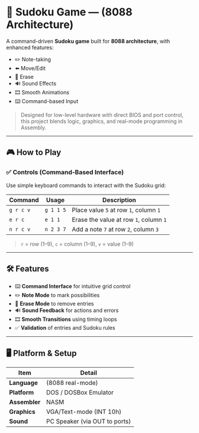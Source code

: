 # 🧩 Sudoku Game —  (8088 Architecture)

A command-driven **Sudoku game** built for **8088 architecture**, with enhanced features:

- ✏️ Note-taking
- ⬅️ Move/Edit
- 🧹 Erase
- 🔊 Sound Effects
- 🎞️ Smooth Animations
- ⌨️ Command-based Input

> Designed for low-level hardware with direct BIOS and port control, this project blends logic, graphics, and real-mode programming in Assembly.

---

## 🎮 How to Play

### ✅ Controls (Command-Based Interface)

Use simple keyboard commands to interact with the Sudoku grid:

| Command | Usage | Description |
|---------|-------|-------------|
| `g r c v` | `g 1 1 5` | Place value `5` at row `1`, column `1` |
| `e r c` | `e 1 1` | Erase the value at row `1`, column `1` |
| `n r c v` | `n 2 3 7` | Add a note `7` at row `2`, column `3` |


> `r` = row (1–9), `c` = column (1–9), `v` = value (1–9)

---

## 🛠️ Features

- ⌨️ **Command Interface** for intuitive grid control
- ✏️ **Note Mode** to mark possibilities
- 🧹 **Erase Mode** to remove entries
- 🔊 **Sound Feedback** for actions and errors
- 🎞️ **Smooth Transitions** using timing loops
- ✅ **Validation** of entries and Sudoku rules

---

## 🖥️ Platform & Setup

| Item          | Detail                                |
|-------------  |----------------------------------------|
| **Language**  | (8088 real-mode)                     |
| **Platform**  | DOS / DOSBox Emulator                |
| **Assembler** | NASM                                 |
| **Graphics**  | VGA/Text-mode (INT 10h)              |
| **Sound**     | PC Speaker (via OUT to ports)        |


